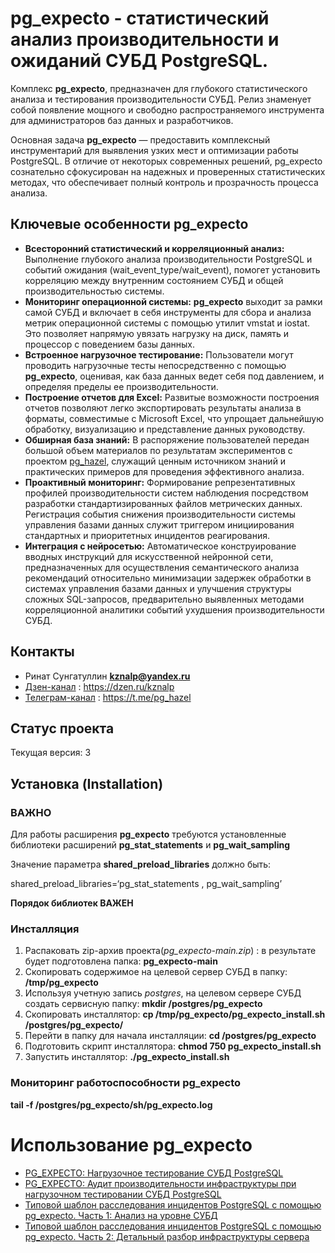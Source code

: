 # pg_expecto - статистический анализ производительности и ожиданий СУБД PostgreSQL.
Комплекс **pg_expecto**, предназначен для глубокого статистического анализа и тестирования производительности СУБД. Релиз знаменует собой появление мощного и свободно распространяемого инструмента для администраторов баз данных и разработчиков.

Основная задача **pg_expecto** — предоставить комплексный инструментарий для выявления узких мест и оптимизации работы PostgreSQL. В отличие от некоторых современных решений, pg_expecto сознательно сфокусирован на надежных и проверенных статистических методах, что обеспечивает полный контроль и прозрачность процесса анализа.

## Ключевые особенности pg_expecto
- **Всесторонний статистический и корреляционный анализ:** Выполнение глубокого анализа производительности PostgreSQL и событий ожидания (wait_event_type/wait_event), помогет установить корреляцию между внутренним состоянием СУБД и общей производительностью системы.
- **Мониторинг операционной системы:** **pg_expecto** выходит за рамки самой СУБД и включает в себя инструменты для сбора и анализа метрик операционной системы с помощью утилит vmstat и iostat. Это позволяет напрямую увязать нагрузку на диск, память и процессор с поведением базы данных.
- **Встроенное нагрузочное тестирование:** Пользователи могут проводить нагрузочные тесты непосредственно с помощью **pg_expecto**, оценивая, как база данных ведет себя под давлением, и определяя пределы ее производительности.
- **Построение отчетов для Excel:** Развитые возможности построения отчетов позволяют легко экспортировать результаты анализа в форматы, совместимые с Microsoft Excel, что упрощает дальнейшую обработку, визуализацию и представление данных руководству.
- **Обширная база знаний:** В распоряжение пользователей передан большой объем материалов по результатам экспериментов с проектом [pg_hazel](https://dzen.ru/suite/009d4a06-f053-4377-8fdc-76721bf79c50), служащий ценным источником знаний и практических примеров для проведения эффективного анализа.
- **Проактивный мониторинг:** Формирование репрезентативных профилей производительности систем наблюдения посредством разработки стандартизированных файлов метрических данных. Регистрация события снижения производительности системы управления базами данных служит триггером инициирования стандартных и приоритетных инцидентов реагирования.
- **Интеграция с нейросетью:** Автоматическое конструирование вводных инструкций для искусственной нейронной сети, предназначенных для осуществления семантического анализа рекомендаций относительно минимизации задержек обработки в системах управления базами данных и улучшения структуры сложных SQL-запросов, предварительно выявленных методами корреляционной аналитики событий ухудшения производительности СУБД.

## Контакты
- Ринат Сунгатуллин **kznalp@yandex.ru**
- [Дзен-канал](https://dzen.ru/kznalp) : https://dzen.ru/kznalp
- [Телеграм-канал](https://t.me/pg_hazel) : https://t.me/pg_hazel

## Статус проекта
Текущая версия: 3

## Установка (Installation)
### ВАЖНО
Для работы расширения **pg_expecto** требуются установленные библиотеки расширений **pg_stat_statements** и **pg_wait_sampling**

Значение параметра **shared_preload_libraries** должно быть:

shared_preload_libraries=‘pg_stat_statements , pg_wait_sampling’

**Порядок библиотек ВАЖЕН**
### Инсталляция
1. Распаковать zip-архив проекта(*pg_expecto-main.zip*) : в результате будет подготовлена папка: **pg_expecto-main**
2. Скопировать содержимое на целевой сервер СУБД в папку: **/tmp/pg_expecto**
3. Используя учетную запись *postgres*, на целевом сервере СУБД cоздать сервисную папку: **mkdir /postgres/pg_expecto**
4. Скопировать инсталлятор: **cp /tmp/pg_expecto/pg_expecto_install.sh /postgres/pg_expecto/**
5. Перейти в папку для начала инсталляции: **cd /postgres/pg_expecto**
6. Подготовить скрипт инсталлятора: **chmod 750 pg_expecto_install.sh**
7. Запустить инсталлятор: **./pg_expecto_install.sh**

### Мониторинг работоспособности pg_expecto
**tail -f /postgres/pg_expecto/sh/pg_expecto.log**

# Использование pg_expecto

- [PG_EXPECTO: Нагрузочное тестирование СУБД PostgreSQL](https://dzen.ru/a/aO90kwEztw-GQVba)
- [PG_EXPECTO: Аудит производительности инфраструктуры при нагрузочном тестировании СУБД PostgreSQL](https://dzen.ru/a/aPmymHYePCkukP3p)
- [Типовой шаблон расследования инцидентов PostgreSQL с помощью pg_expecto. Часть 1: Анализ на уровне СУБД](https://dzen.ru/a/aPyyCU9YvyBsSWJh)
- [Типовой шаблон расследования инцидентов PostgreSQL с помощью pg_expecto. Часть 2: Детальный разбор инфраструктуры сервера](https://dzen.ru/a/aPzDp3M5O3zp2aZ1)
